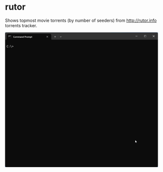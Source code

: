 # rutor

Shows topmost movie torrents (by number of seeders) from http://rutor.info torrents tracker.

![](docs/example.gif)
